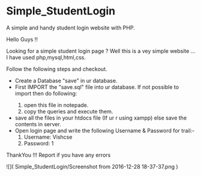 # Simple_StudentLogin
A simple and handy student login website with PHP.

Hello Guys !!

Looking for a simple student login page ? Well this is a vey simple website ... 
I have used php,mysql,html,css.

Follow the following steps and checkout.
<ul>
<li> Create a Database "save" in ur database.</li>
<li> First IMPORT the "save.sql" file into ur database. If not possible to import then do following: </li>
<ol>
   <li>open this file in notepade. </li>
   <li>copy the queries and execute them. </li>
</ol>
<li> save all the files in your htdocs file (If ur r using xampp) else save the contents in server.</li>
<li> Open login page and write the following Username & Password for trail:-
<ol>
	<li>	Username: Vishcse </li>
	<li>	Password: 1 </li>
</ol>
</li>
</ul>
ThankYou !!! Report if you have any errors


![]( Simple_StudentLogin/Screenshot from 2016-12-28 18-37-37.png )
